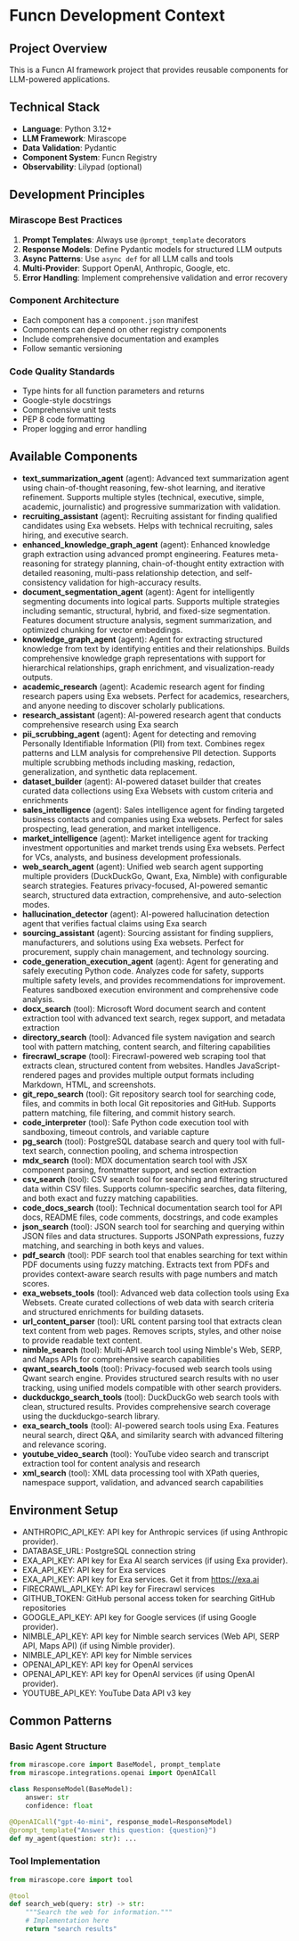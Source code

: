 # Funcn Development Context

## Project Overview
This is a Funcn AI framework project that provides reusable components for LLM-powered applications.

## Technical Stack
- **Language**: Python 3.12+
- **LLM Framework**: Mirascope
- **Data Validation**: Pydantic
- **Component System**: Funcn Registry
- **Observability**: Lilypad (optional)

## Development Principles

### Mirascope Best Practices
1. **Prompt Templates**: Always use `@prompt_template` decorators
2. **Response Models**: Define Pydantic models for structured LLM outputs
3. **Async Patterns**: Use `async def` for all LLM calls and tools
4. **Multi-Provider**: Support OpenAI, Anthropic, Google, etc.
5. **Error Handling**: Implement comprehensive validation and error recovery

### Component Architecture
- Each component has a `component.json` manifest
- Components can depend on other registry components
- Include comprehensive documentation and examples
- Follow semantic versioning

### Code Quality Standards
- Type hints for all function parameters and returns
- Google-style docstrings
- Comprehensive unit tests
- PEP 8 code formatting
- Proper logging and error handling

## Available Components

- **text_summarization_agent** (agent): Advanced text summarization agent using chain-of-thought reasoning, few-shot learning, and iterative refinement. Supports multiple styles (technical, executive, simple, academic, journalistic) and progressive summarization with validation.
- **recruiting_assistant** (agent): Recruiting assistant for finding qualified candidates using Exa websets. Helps with technical recruiting, sales hiring, and executive search.
- **enhanced_knowledge_graph_agent** (agent): Enhanced knowledge graph extraction using advanced prompt engineering. Features meta-reasoning for strategy planning, chain-of-thought entity extraction with detailed reasoning, multi-pass relationship detection, and self-consistency validation for high-accuracy results.
- **document_segmentation_agent** (agent): Agent for intelligently segmenting documents into logical parts. Supports multiple strategies including semantic, structural, hybrid, and fixed-size segmentation. Features document structure analysis, segment summarization, and optimized chunking for vector embeddings.
- **knowledge_graph_agent** (agent): Agent for extracting structured knowledge from text by identifying entities and their relationships. Builds comprehensive knowledge graph representations with support for hierarchical relationships, graph enrichment, and visualization-ready outputs.
- **academic_research** (agent): Academic research agent for finding research papers using Exa websets. Perfect for academics, researchers, and anyone needing to discover scholarly publications.
- **research_assistant** (agent): AI-powered research agent that conducts comprehensive research using Exa search
- **pii_scrubbing_agent** (agent): Agent for detecting and removing Personally Identifiable Information (PII) from text. Combines regex patterns and LLM analysis for comprehensive PII detection. Supports multiple scrubbing methods including masking, redaction, generalization, and synthetic data replacement.
- **dataset_builder** (agent): AI-powered dataset builder that creates curated data collections using Exa Websets with custom criteria and enrichments
- **sales_intelligence** (agent): Sales intelligence agent for finding targeted business contacts and companies using Exa websets. Perfect for sales prospecting, lead generation, and market intelligence.
- **market_intelligence** (agent): Market intelligence agent for tracking investment opportunities and market trends using Exa websets. Perfect for VCs, analysts, and business development professionals.
- **web_search_agent** (agent): Unified web search agent supporting multiple providers (DuckDuckGo, Qwant, Exa, Nimble) with configurable search strategies. Features privacy-focused, AI-powered semantic search, structured data extraction, comprehensive, and auto-selection modes.
- **hallucination_detector** (agent): AI-powered hallucination detection agent that verifies factual claims using Exa search
- **sourcing_assistant** (agent): Sourcing assistant for finding suppliers, manufacturers, and solutions using Exa websets. Perfect for procurement, supply chain management, and technology sourcing.
- **code_generation_execution_agent** (agent): Agent for generating and safely executing Python code. Analyzes code for safety, supports multiple safety levels, and provides recommendations for improvement. Features sandboxed execution environment and comprehensive code analysis.
- **docx_search** (tool): Microsoft Word document search and content extraction tool with advanced text search, regex support, and metadata extraction
- **directory_search** (tool): Advanced file system navigation and search tool with pattern matching, content search, and filtering capabilities
- **firecrawl_scrape** (tool): Firecrawl-powered web scraping tool that extracts clean, structured content from websites. Handles JavaScript-rendered pages and provides multiple output formats including Markdown, HTML, and screenshots.
- **git_repo_search** (tool): Git repository search tool for searching code, files, and commits in both local Git repositories and GitHub. Supports pattern matching, file filtering, and commit history search.
- **code_interpreter** (tool): Safe Python code execution tool with sandboxing, timeout controls, and variable capture
- **pg_search** (tool): PostgreSQL database search and query tool with full-text search, connection pooling, and schema introspection
- **mdx_search** (tool): MDX documentation search tool with JSX component parsing, frontmatter support, and section extraction
- **csv_search** (tool): CSV search tool for searching and filtering structured data within CSV files. Supports column-specific searches, data filtering, and both exact and fuzzy matching capabilities.
- **code_docs_search** (tool): Technical documentation search tool for API docs, README files, code comments, docstrings, and code examples
- **json_search** (tool): JSON search tool for searching and querying within JSON files and data structures. Supports JSONPath expressions, fuzzy matching, and searching in both keys and values.
- **pdf_search** (tool): PDF search tool that enables searching for text within PDF documents using fuzzy matching. Extracts text from PDFs and provides context-aware search results with page numbers and match scores.
- **exa_websets_tools** (tool): Advanced web data collection tools using Exa Websets. Create curated collections of web data with search criteria and structured enrichments for building datasets.
- **url_content_parser** (tool): URL content parsing tool that extracts clean text content from web pages. Removes scripts, styles, and other noise to provide readable text content.
- **nimble_search** (tool): Multi-API search tool using Nimble's Web, SERP, and Maps APIs for comprehensive search capabilities
- **qwant_search_tools** (tool): Privacy-focused web search tools using Qwant search engine. Provides structured search results with no user tracking, using unified models compatible with other search providers.
- **duckduckgo_search_tools** (tool): DuckDuckGo web search tools with clean, structured results. Provides comprehensive search coverage using the duckduckgo-search library.
- **exa_search_tools** (tool): AI-powered search tools using Exa. Features neural search, direct Q&A, and similarity search with advanced filtering and relevance scoring.
- **youtube_video_search** (tool): YouTube video search and transcript extraction tool for content analysis and research
- **xml_search** (tool): XML data processing tool with XPath queries, namespace support, validation, and advanced search capabilities

## Environment Setup

- ANTHROPIC_API_KEY: API key for Anthropic services (if using Anthropic provider).
- DATABASE_URL: PostgreSQL connection string
- EXA_API_KEY: API key for Exa AI search services (if using Exa provider).
- EXA_API_KEY: API key for Exa services
- EXA_API_KEY: API key for Exa services. Get it from https://exa.ai
- FIRECRAWL_API_KEY: API key for Firecrawl services
- GITHUB_TOKEN: GitHub personal access token for searching GitHub repositories
- GOOGLE_API_KEY: API key for Google services (if using Google provider).
- NIMBLE_API_KEY: API key for Nimble search services (Web API, SERP API, Maps API) (if using Nimble provider).
- NIMBLE_API_KEY: API key for Nimble services
- OPENAI_API_KEY: API key for OpenAI services
- OPENAI_API_KEY: API key for OpenAI services (if using OpenAI provider).
- YOUTUBE_API_KEY: YouTube Data API v3 key

## Common Patterns

### Basic Agent Structure
```python
from mirascope.core import BaseModel, prompt_template
from mirascope.integrations.openai import OpenAICall

class ResponseModel(BaseModel):
    answer: str
    confidence: float

@OpenAICall("gpt-4o-mini", response_model=ResponseModel)
@prompt_template("Answer this question: {question}")
def my_agent(question: str): ...
```

### Tool Implementation
```python
from mirascope.core import tool

@tool
def search_web(query: str) -> str:
    """Search the web for information."""
    # Implementation here
    return "search results"
```
